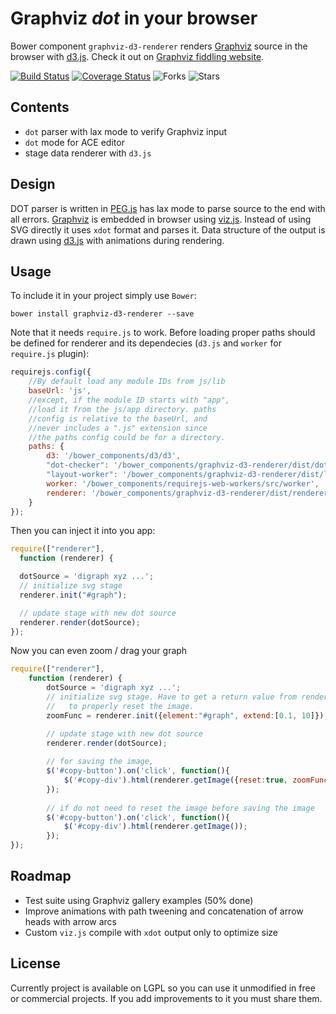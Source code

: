 Graphviz *dot* in your browser
==============================
Bower component `graphviz-d3-renderer` renders [Graphviz](http://graphviz.org) source in the browser with [d3.js](https://github.com/mbostock/d3). Check it out on [Graphviz fiddling website](http://graphviz.it/).

[![Build Status](https://travis-ci.org/mstefaniuk/graph-viz-d3-js.svg?branch=master)](https://travis-ci.org/mstefaniuk/graph-viz-d3-js)
[![Coverage Status](https://coveralls.io/repos/mstefaniuk/graph-viz-d3-js/badge.svg?branch=master)](https://coveralls.io/r/mstefaniuk/graph-viz-d3-js?branch=master)
![Forks](https://img.shields.io/github/forks/mstefaniuk/graph-viz-d3-js.svg)
![Stars](https://img.shields.io/github/stars/mstefaniuk/graph-viz-d3-js.svg)

Contents
--------
* `dot` parser with lax mode to verify Graphviz input
* `dot` mode for ACE editor
* stage data renderer with `d3.js`

Design
------
DOT parser is written in [PEG.js](https://github.com/dmajda/pegjs) has lax mode to parse source to the end with all errors. [Graphviz](http://graphviz.org) is embedded in browser using [viz.js](https://github.com/mdaines/viz.js).
Instead of using SVG directly it uses `xdot` format and parses it. Data structure of the output is drawn using
[d3.js](https://github.com/mbostock/d3) with animations during rendering.

Usage
-----
To include it in your project simply use `Bower`:
```
bower install graphviz-d3-renderer --save
```
Note that it needs `require.js` to work. Before loading proper paths should be defined for renderer and its dependecies (`d3.js` and `worker` for `require.js` plugin):
```javascript
requirejs.config({
	//By default load any module IDs from js/lib
	baseUrl: 'js',
	//except, if the module ID starts with "app",
	//load it from the js/app directory. paths
	//config is relative to the baseUrl, and
	//never includes a ".js" extension since
	//the paths config could be for a directory.
	paths: {
		d3: '/bower_components/d3/d3',
		"dot-checker": '/bower_components/graphviz-d3-renderer/dist/dot-checker',
		"layout-worker": '/bower_components/graphviz-d3-renderer/dist/layout-worker',
		worker: '/bower_components/requirejs-web-workers/src/worker',
		renderer: '/bower_components/graphviz-d3-renderer/dist/renderer'
	}
});
```
Then you can inject it into you app:
```javascript
require(["renderer"],
  function (renderer) {

  dotSource = 'digraph xyz ...';
  // initialize svg stage
  renderer.init("#graph");

  // update stage with new dot source
  renderer.render(dotSource);
});
```
Now you can even zoom / drag your graph

```javascript
require(["renderer"],
	function (renderer) {
		dotSource = 'digraph xyz ...';
		// initialize svg stage. Have to get a return value from renderer.init 
		//   to properly reset the image.
	    zoomFunc = renderer.init({element:"#graph", extend:[0.1, 10]});

	    // update stage with new dot source
	    renderer.render(dotSource);
	    
	    // for saving the image, 
	    $('#copy-button').on('click', function(){
		    $('#copy-div').html(renderer.getImage({reset:true, zoomFunc:zoomFunc}));
	    });	  
	    
	    // if do not need to reset the image before saving the image
	    $('#copy-button').on('click', function(){
		    $('#copy-div').html(renderer.getImage());
	    });	
});  
```
Roadmap
-------
* Test suite using Graphviz gallery examples (50% done)
* Improve animations with path tweening and concatenation of arrow heads with arrow arcs
* Custom `viz.js` compile with `xdot` output only to optimize size

License
-------
Currently project is available on LGPL so you can use it unmodified in free or commercial projects. If you add improvements
to it you must share them.
